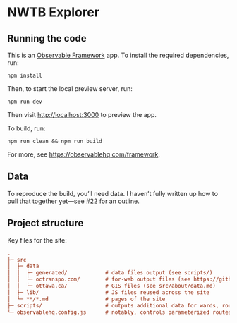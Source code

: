 # NWTB Explorer

## Running the code

This is an [Observable Framework](https://observablehq.com/framework/) app. To install the required dependencies, run:

```
npm install
```

Then, to start the local preview server, run:

```
npm run dev
```

Then visit <http://localhost:3000> to preview the app.

To build, run:

```
npm run clean && npm run build
```

For more, see <https://observablehq.com/framework>.

## Data

To reproduce the build, you’ll need data. I haven’t fully written up how to pull that together yet—see #22 for an outline.

## Project structure

Key files for the site:

```ini
.
├─ src
│  ├─ data
│  │  ├─ generated/            # data files output (see scripts/)
│  │  └─ octranspo.com/        # for-web output files (see https://github.com/lchski/octranspo-new-ways-to-bus-data/)
│  │  └─ ottawa.ca/            # GIS files (see src/about/data.md)
│  ├─ lib/                     # JS files reused across the site
│  └─ **/*.md                  # pages of the site
├─ scripts/                    # outputs additional data for wards, routes, and stops
└─ observablehq.config.js      # notably, controls parameterized routes used for much of the site (see https://observablehq.com/framework/params)
```
